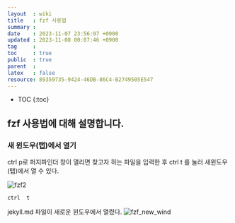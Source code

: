 ```yaml
---
layout  : wiki
title   : fzf 사용법
summary : 
date    : 2023-11-07 23:56:07 +0900
updated : 2023-11-08 00:07:46 +0900
tag     : 
toc     : true
public  : true
parent  : 
latex   : false
resource: 89359735-9424-46DB-86C4-B2749505E547
---
```

* TOC
{:toc}

## fzf 사용법에 대해 설명합니다.

### 새 윈도우(탭)에서 열기
ctrl p로 퍼지파인더 창이 열리면 찾고자 하는 파일을 입력한 후 ctrl t 를 눌러 새윈도우(탭)에서 열 수 있다.

![fzf2](../assets/img/fzf2.png)

```
ctrl  t
```

jekyll.md 파일이 새로운 윈도우에서 열렸다.
![fzf_new_wind](../assets/img/fzf_new_wind.png)



